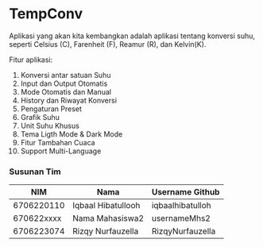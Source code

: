 # TempConv

Aplikasi yang akan kita kembangkan adalah aplikasi tentang konversi suhu, seperti Celsius (C), Farenheit (F), Reamur (R), dan Kelvin(K).

Fitur aplikasi:
1. Konversi antar satuan Suhu
2. Input dan Output Otomatis
3. Mode Otomatis dan Manual
4. History dan Riwayat Konversi
5. Pengaturan Preset
6. Grafik Suhu
7. Unit Suhu Khusus
8. Tema Ligth Mode & Dark Mode
9. Fitur Tambahan Cuaca
10. Support Multi-Language

### Susunan Tim

| NIM        | Nama               | Username Github |
|------------|--------------------|-----------------|
| 6706220110 | Iqbaal Hibatullooh | iqbaalhibatulloh    
| 670622xxxx | Nama Mahasiswa2    | usernameMhs2    
| 6706223074 | Rizqy Nurfauzella  | RizqyNurfauzella